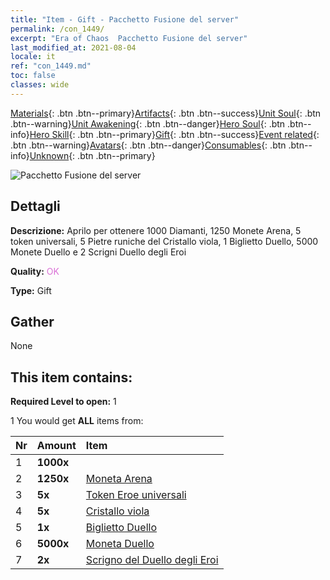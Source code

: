 ```yaml
---
title: "Item - Gift - Pacchetto Fusione del server"
permalink: /con_1449/
excerpt: "Era of Chaos  Pacchetto Fusione del server"
last_modified_at: 2021-08-04
locale: it
ref: "con_1449.md"
toc: false
classes: wide
---
```

 [Materials](/ItemsIT/){: .btn .btn--primary}[Artifacts](/ItemsIT/Artifacts/){: .btn .btn--success}[Unit Soul](/ItemsIT/UnitSoul/){: .btn .btn--warning}[Unit Awakening](/ItemsIT/UnitAwakening/){: .btn .btn--danger}[Hero Soul](/ItemsIT/HeroSoul/){: .btn .btn--info}[Hero Skill](/ItemsIT/HeroSkill/){: .btn .btn--primary}[Gift](/ItemsIT/Gift/){: .btn .btn--success}[Event related](/ItemsIT/Events/){: .btn .btn--warning}[Avatars](/ItemsIT/Avatars/){: .btn .btn--danger}[Consumables](/ItemsIT/Consumables/){: .btn .btn--info}[Unknown](/ItemsIT/Unknown/){: .btn .btn--primary}

 ![Pacchetto Fusione del server](/images/t/i_907063.png)

## Dettagli
 **Descrizione:** Aprilo per ottenere 1000 Diamanti, 1250 Monete Arena, 5 token universali, 5 Pietre runiche del Cristallo viola, 1 Biglietto Duello, 5000 Monete Duello e 2 Scrigni Duello degli Eroi

 **Quality:** <span style="color: #DA70D6">OK</span>

 **Type:** Gift

## Gather

  None

## This item contains:

 **Required Level to open:** 1

 1 You would get **ALL** items  from:

  | Nr | Amount |     Item    |
  |:---|:-------|:------------|
  | 1 |  **1000x** | <i class="fas fa-gem"/> |  | 
  | 2 |  **1250x** | [Moneta Arena](/ItemsIT/con_903/) |  | 
  | 3 |  **5x** | [Token Eroe universali](/ItemsIT/her_358/) |  | 
  | 4 |  **5x** | [Cristallo viola](/ItemsIT/con_720/) |  | 
  | 5 |  **1x** | [Biglietto Duello](/ItemsIT/con_784/) |  | 
  | 6 |  **5000x** | [Moneta Duello](/ItemsIT/con_907/) |  | 
  | 7 |  **2x** | [Scrigno del Duello degli Eroi](/ItemsIT/con_1008/) |  | 
